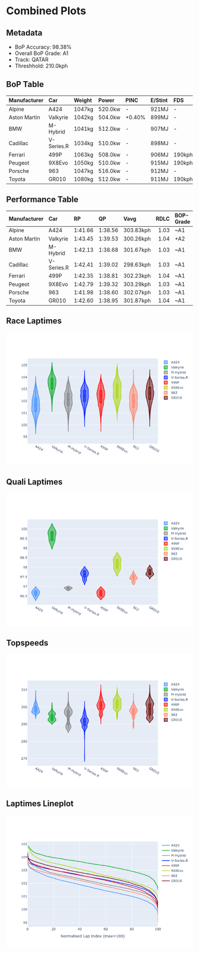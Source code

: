 # Combined Plots

## Metadata

- BoP Accuracy: 98.38%
- Overall BoP Grade: A1
- Track: QATAR
- Threshhold: 210.0kph

## BoP Table
| Manufacturer   | Car        | Weight   | Power   | PINC   | E/Stint   | FDS    |
|:---------------|:-----------|:---------|:--------|:-------|:----------|:-------|
| Alpine         | A424       | 1047kg   | 520.0kw | -      | 921MJ     | -      |
| Aston Martin   | Valkyrie   | 1042kg   | 504.0kw | +0.40% | 899MJ     | -      |
| BMW            | M-Hybrid   | 1041kg   | 512.0kw | -      | 907MJ     | -      |
| Cadillac       | V-Series.R | 1034kg   | 510.0kw | -      | 898MJ     | -      |
| Ferrari        | 499P       | 1063kg   | 508.0kw | -      | 906MJ     | 190kph |
| Peugeot        | 9X8Evo     | 1050kg   | 510.0kw | -      | 915MJ     | 190kph |
| Porsche        | 963        | 1047kg   | 516.0kw | -      | 912MJ     | -      |
| Toyota         | GR010      | 1080kg   | 512.0kw | -      | 911MJ     | 190kph |

## Performance Table
| Manufacturer   | Car        | RP      | QP      | Vavg      |   RDLC | BOP-Grade   | Match   |
|:---------------|:-----------|:--------|:--------|:----------|-------:|:------------|:--------|
| Alpine         | A424       | 1:41.66 | 1:38.56 | 303.83kph |   1.03 | ~A1         | 98.43%  |
| Aston Martin   | Valkyrie   | 1:43.45 | 1:39.53 | 300.26kph |   1.04 | +A2         | 92.48%  |
| BMW            | M-Hybrid   | 1:42.13 | 1:38.68 | 301.67kph |   1.03 | ~A1         | 99.84%  |
| Cadillac       | V-Series.R | 1:42.41 | 1:39.02 | 298.63kph |   1.03 | ~A1         | 99.96%  |
| Ferrari        | 499P       | 1:42.35 | 1:38.81 | 302.23kph |   1.04 | ~A1         | 99.94%  |
| Peugeot        | 9X8Evo     | 1:42.79 | 1:39.32 | 303.29kph |   1.03 | ~A1         | 96.78%  |
| Porsche        | 963        | 1:41.98 | 1:38.60 | 302.07kph |   1.03 | ~A1         | 99.70%  |
| Toyota         | GR010      | 1:42.60 | 1:38.95 | 301.87kph |   1.04 | ~A1         | 99.95%  |

## Race Laptimes
![Race Laptimes](images/race_violin.png)

## Quali Laptimes
![Quali Laptimes](images/quali_violin.png)

## Topspeeds
![Topspeeds](images/topspeed_violin.png)

## Laptimes Lineplot
![Laptimes Lineplot](images/laptime_line.png)

